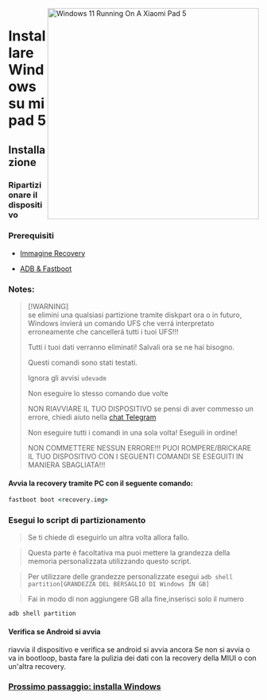 <img align="right" src="https://raw.githubusercontent.com/erdilS/Port-Windows-11-Xiaomi-Pad-5/main/nabu.png" width="425" alt="Windows 11 Running On A Xiaomi Pad 5">


# Installare Windows su mi pad 5

## Installazione

### Ripartizionare il dispositivo

### Prerequisiti

- [Immagine Recovery](https://github.com/erdilS/Port-Windows-11-Xiaomi-Pad-5/releases/download/1.0/recovery.img)

- [ADB & Fastboot](https://developer.android.com/studio/releases/platform-tools)

### Notes:
> [!WARNING]\
> se elimini una qualsiasi partizione tramite diskpart ora o in futuro, Windows invierá un comando UFS che verrá interpretato erroneamente che cancellerá tutti i tuoi UFS!!!
> 
> Tutti i tuoi dati verranno eliminati! Salvali ora se ne hai bisogno.
> 
> Questi comandi sono stati testati.
> 
> Ignora gli avvisi `udevadm`
> 
> Non eseguire lo stesso comando due volte
> 
> NON RIAVVIARE IL TUO DISPOSITIVO se pensi di aver commesso un errore, chiedi aiuto nella [chat Telegram](https://t.me/nabuwoa)
> 
>
> Non eseguire tutti i comandi in una sola volta! Eseguili in ordine!
>
> 
> NON COMMETTERE NESSUN ERRORE!!! PUOI ROMPERE/BRICKARE IL TUO DISPOSITIVO CON I SEGUENTI COMANDI SE ESEGUITI IN MANIERA SBAGLIATA!!!


#### Avvia la recovery tramite PC con il seguente comando:
```cmd
fastboot boot <recovery.img>
```
 ### Esegui lo script di partizionamento

> Se ti chiede di eseguirlo un altra volta allora fallo.

> Questa parte è facoltativa ma puoi mettere la grandezza della memoria personalizzata utilizzando questo script.

> Per utilizzare delle grandezze personalizzate esegui  ```adb shell partition[GRANDEZZA DEL BERSAGLIO DI Windows IN GB]```

> Fai in modo di non aggiungere GB alla fine,inserisci  solo il numero


```cmd
adb shell partition
```


#### Verifica se Android si avvia 
riavvia il dispositivo e verifica se android si avvia ancora
Se non si avvia o va in bootloop, basta fare la pulizia dei dati con la recovery della MIUI o con un'altra recovery.

### [Prossimo passaggio: installa Windows](/guide/Italian/2-installazione-it.md)
